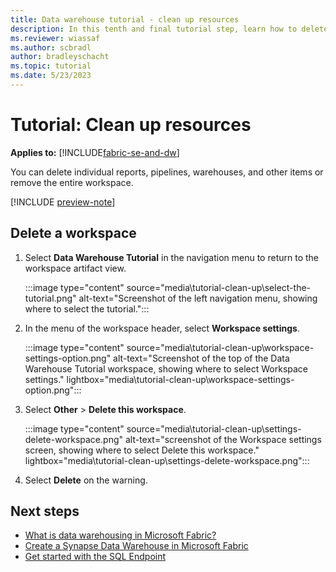 ```yaml
---
title: Data warehouse tutorial - clean up resources
description: In this tenth and final tutorial step, learn how to delete an entire workspace, and delete individual reports, pipelines, warehouses, and other items.
ms.reviewer: wiassaf
ms.author: scbradl
author: bradleyschacht
ms.topic: tutorial
ms.date: 5/23/2023
---
```


# Tutorial: Clean up resources

**Applies to:** [!INCLUDE[fabric-se-and-dw](includes/applies-to-version/fabric-se-and-dw.md)]

You can delete individual reports, pipelines, warehouses, and other items or remove the entire workspace.

[!INCLUDE [preview-note](../includes/preview-note.md)]

## Delete a workspace

1. Select **Data Warehouse Tutorial** in the navigation menu to return to the workspace artifact view.

   :::image type="content" source="media\tutorial-clean-up\select-the-tutorial.png" alt-text="Screenshot of the left navigation menu, showing where to select the tutorial.":::

1. In the menu of the workspace header, select **Workspace settings**.

   :::image type="content" source="media\tutorial-clean-up\workspace-settings-option.png" alt-text="Screenshot of the top of the Data Warehouse Tutorial workspace, showing where to select Workspace settings." lightbox="media\tutorial-clean-up\workspace-settings-option.png":::

1. Select **Other** > **Delete this workspace**.

   :::image type="content" source="media\tutorial-clean-up\settings-delete-workspace.png" alt-text="screenshot of the Workspace settings screen, showing where to select Delete this workspace." lightbox="media\tutorial-clean-up\settings-delete-workspace.png":::

1. Select **Delete** on the warning.

## Next steps

- [What is data warehousing in Microsoft Fabric?](data-warehousing.md)
- [Create a Synapse Data Warehouse in Microsoft Fabric](create-warehouse.md)
- [Get started with the SQL Endpoint](get-started-lakehouse-sql-endpoint.md)